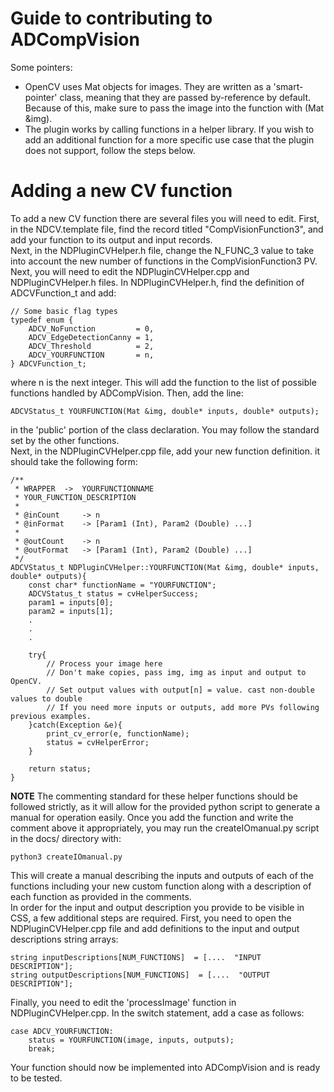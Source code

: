 # Guide to contributing to ADCompVision


Some pointers:  
* OpenCV uses Mat objects for images. They are written as a 'smart-pointer' class, meaning that they are passed
by-reference by default. Because of this, make sure to pass the image into the function with (Mat &img).
* The plugin works by calling functions in a helper library. If you wish to add an additional function for a more specific use case that the plugin does not support, follow the steps below.

# Adding a new CV function

To add a new CV function there are several files you will need to edit. First, in the NDCV.template file, find the record titled "CompVisionFunction3", and add your function to its output and input records.  
Next, in the NDPluginCVHelper.h file, change the N_FUNC_3 value to take into account the new number of functions in the CompVisionFunction3 PV.  
Next, you will need to edit the NDPluginCVHelper.cpp and NDPluginCVHelper.h files. In NDPluginCVHelper.h, find the definition of ADCVFunction_t and add:
```
// Some basic flag types
typedef enum {
    ADCV_NoFunction         = 0,
    ADCV_EdgeDetectionCanny = 1,
    ADCV_Threshold          = 2,
    ADCV_YOURFUNCTION       = n,
} ADCVFunction_t;
```
where n is the next integer. This will add the function to the list of possible functions handled by ADCompVision. Then, add the line:

```
ADCVStatus_t YOURFUNCTION(Mat &img, double* inputs, double* outputs);
```
in the 'public' portion of the class declaration. You may follow the standard set by the other functions.   
Next, in the NDPluginCVHelper.cpp file, add your new function definition. it should take the following form:
```
/**
 * WRAPPER  ->  YOURFUNCTIONNAME
 * YOUR_FUNCTION_DESCRIPTION
 *
 * @inCount     -> n
 * @inFormat    -> [Param1 (Int), Param2 (Double) ...]
 *
 * @outCount    -> n
 * @outFormat   -> [Param1 (Int), Param2 (Double) ...]
 */
ADCVStatus_t NDPluginCVHelper::YOURFUNCTION(Mat &img, double* inputs, double* outputs){
    const char* functionName = "YOURFUNCTION";
    ADCVStatus_t status = cvHelperSuccess;
    param1 = inputs[0];
    param2 = inputs[1];
    .
    .
    .

    try{
        // Process your image here
        // Don't make copies, pass img, img as input and output to OpenCV.
        // Set output values with output[n] = value. cast non-double values to double
        // If you need more inputs or outputs, add more PVs following previous examples.
    }catch(Exception &e){
        print_cv_error(e, functionName);
        status = cvHelperError;
    }

    return status;
}
```
**NOTE** The commenting standard for these helper functions should be followed strictly, as it will allow for the provided python script to generate a manual for operation easily. Once you add the function and write the comment above it appropriately, you may run the createIOmanual.py script in the docs/ directory with:
```
python3 createIOmanual.py
```
This will create a manual describing the inputs and outputs of each of the functions including your new custom function along with a description of each function as provided in the comments.  
In order for the input and output description you provide to be visible in CSS, a few additional steps are required. First, you need to open the NDPluginCVHelper.cpp file and add definitions to the input and output descriptions string arrays:
```
string inputDescriptions[NUM_FUNCTIONS]  = [....  "INPUT DESCRIPTION"];
string outputDescriptions[NUM_FUNCTIONS]  = [....  "OUTPUT DESCRIPTION"];
```
Finally, you need to edit the 'processImage' function in NDPluginCVHelper.cpp. In the switch statement, add a case as follows:

```
case ADCV_YOURFUNCTION:
    status = YOURFUNCTION(image, inputs, outputs);
    break;
```

Your function should now be implemented into ADCompVision and is ready to be tested.